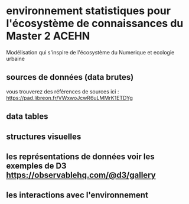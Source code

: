 # environnement statistiques pour l'écosystème de connaissances du Master 2 ACEHN

Modélisation qui s'inspire de l'écosystème du Numerique et ecologie urbaine

## sources de données (data brutes)
vous trouverez des références de sources ici : https://pad.libreon.fr/VWxwoJcwR6uLMMrK1ETDYg

## data tables
     
## structures visuelles
     
## les représentations de données voir les exemples de D3 https://observablehq.com/@d3/gallery
      
## les interactions avec l'environnement
